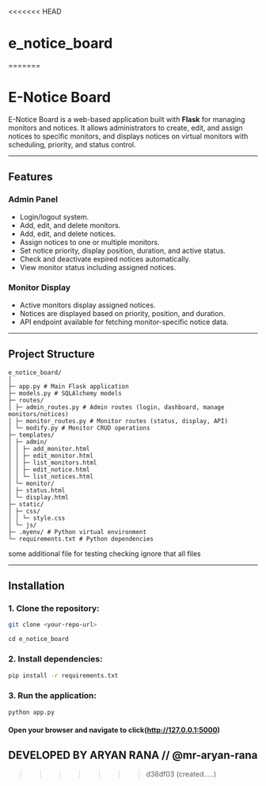 <<<<<<< HEAD
# e_notice_board
=======
# E-Notice Board

E-Notice Board is a web-based application built with **Flask** for managing monitors and notices. It allows administrators to create, edit, and assign notices to specific monitors, and displays notices on virtual monitors with scheduling, priority, and status control.

---

## Features

### Admin Panel
- Login/logout system.
- Add, edit, and delete monitors.
- Add, edit, and delete notices.
- Assign notices to one or multiple monitors.
- Set notice priority, display position, duration, and active status.
- Check and deactivate expired notices automatically.
- View monitor status including assigned notices.

### Monitor Display
- Active monitors display assigned notices.
- Notices are displayed based on priority, position, and duration.
- API endpoint available for fetching monitor-specific notice data.

---

## Project Structure
```
e_notice_board/
│
├─ app.py # Main Flask application
├─ models.py # SQLAlchemy models
├─ routes/
│ ├─ admin_routes.py # Admin routes (login, dashboard, manage monitors/notices)
│ ├─ monitor_routes.py # Monitor routes (status, display, API)
│ └─ modify.py # Monitor CRUD operations
├─ templates/
│ ├─ admin/
│ │ ├─ add_monitor.html
│ │ ├─ edit_monitor.html
│ │ ├─ list_monitors.html
│ │ ├─ edit_notice.html
│ │ └─ list_notices.html
│ └─ monitor/
│ ├─ status.html
│ └─ display.html
├─ static/
│ ├─ css/
│ │ └─ style.css
│ └─ js/
├─ .myenv/ # Python virtual environment
└─ requirements.txt # Python dependencies
```
some additional file for testing checking ignore that all files 

---

## Installation

### 1. Clone the repository:

```bash
git clone <your-repo-url>
```
```
cd e_notice_board
```
### 2. Install dependencies:
```bash
pip install -r requirements.txt
```
### 3. Run the application:
```bash
python app.py
```
#### Open your browser and navigate to click(http://127.0.0.1:5000)

## DEVELOPED BY ARYAN RANA // @mr-aryan-rana
>>>>>>> d38df03 (created.....)
